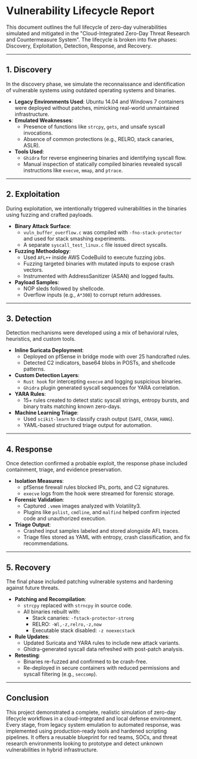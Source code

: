 # Vulnerability Lifecycle Report

This document outlines the full lifecycle of zero-day vulnerabilities simulated and mitigated in the "Cloud-Integrated Zero-Day Threat Research and Countermeasure System". 
The lifecycle is broken into five phases: Discovery, Exploitation, Detection, Response, and Recovery.

---

## 1. Discovery

In the discovery phase, we simulate the reconnaissance and identification of vulnerable systems using outdated operating systems and binaries.

- **Legacy Environments Used**: Ubuntu 14.04 and Windows 7 containers were deployed without patches, mimicking real-world unmaintained infrastructure.
- **Emulated Weaknesses**:
  - Presence of functions like `strcpy`, `gets`, and unsafe syscall invocations.
  - Absence of common protections (e.g., RELRO, stack canaries, ASLR).
- **Tools Used**:
  - `Ghidra` for reverse engineering binaries and identifying syscall flow.
  - Manual inspection of statically compiled binaries revealed syscall instructions like `execve`, `mmap`, and `ptrace`.

---

## 2. Exploitation

During exploitation, we intentionally triggered vulnerabilities in the binaries using fuzzing and crafted payloads.

- **Binary Attack Surface**:
  - `vuln_buffer_overflow.c` was compiled with `-fno-stack-protector` and used for stack smashing experiments.
  - A separate `syscall_test_linux.c` file issued direct syscalls.
- **Fuzzing Methodology**:
  - Used `AFL++` inside AWS CodeBuild to execute fuzzing jobs.
  - Fuzzing targeted binaries with mutated inputs to expose crash vectors.
  - Instrumented with AddressSanitizer (ASAN) and logged faults.
- **Payload Samples**:
  - NOP sleds followed by shellcode.
  - Overflow inputs (e.g., `A*300`) to corrupt return addresses.

---

## 3. Detection

Detection mechanisms were developed using a mix of behavioral rules, heuristics, and custom tools.

- **Inline Suricata Deployment**:
  - Deployed on pfSense in bridge mode with over 25 handcrafted rules.
  - Detected C2 indicators, base64 blobs in POSTs, and shellcode patterns.
- **Custom Detection Layers**:
  - `Rust hook` for intercepting `execve` and logging suspicious binaries.
  - `Ghidra` plugin generated syscall sequences for YARA correlation.
- **YARA Rules**:
  - 15+ rules created to detect static syscall strings, entropy bursts, and binary traits matching known zero-days.
- **Machine Learning Triage**:
  - Used `scikit-learn` to classify crash output (`SAFE`, `CRASH`, `HANG`).
  - YAML-based structured triage output for automation.

---

## 4. Response

Once detection confirmed a probable exploit, the response phase included containment, triage, and evidence preservation.

- **Isolation Measures**:
  - pfSense firewall rules blocked IPs, ports, and C2 signatures.
  - `execve` logs from the hook were streamed for forensic storage.
- **Forensic Validation**:
  - Captured `.vmem` images analyzed with Volatility3.
  - Plugins like `pslist`, `cmdline`, and `malfind` helped confirm injected code and unauthorized execution.
- **Triage Output**:
  - Crashed input samples labeled and stored alongside AFL traces.
  - Triage files stored as YAML with entropy, crash classification, and fix recommendations.

---

## 5. Recovery

The final phase included patching vulnerable systems and hardening against future threats.

- **Patching and Recompilation**:
  - `strcpy` replaced with `strncpy` in source code.
  - All binaries rebuilt with:
    - Stack canaries: `-fstack-protector-strong`
    - RELRO: `-Wl,-z,relro,-z,now`
    - Executable stack disabled: `-z noexecstack`
- **Rule Updates**:
  - Updated Suricata and YARA rules to include new attack variants.
  - Ghidra-generated syscall data refreshed with post-patch analysis.
- **Retesting**:
  - Binaries re-fuzzed and confirmed to be crash-free.
  - Re-deployed in secure containers with reduced permissions and syscall filtering (e.g., `seccomp`).

---

## Conclusion

This project demonstrated a complete, realistic simulation of zero-day lifecycle workflows in a cloud-integrated and local defense environment.
Every stage, from legacy system emulation to automated response, was implemented using production-ready tools and hardened scripting pipelines.
It offers a reusable blueprint for red teams, SOCs, and threat research environments looking to prototype and detect unknown vulnerabilities in hybrid infrastructure.

